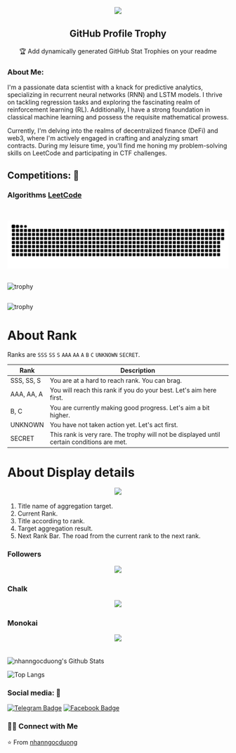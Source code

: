 <p align="center">
  <img width="140" src="https://user-images.githubusercontent.com/6661165/91657958-61b4fd00-eb00-11ea-9def-dc7ef5367e34.png" />
  <h2 align="center">GitHub Profile Trophy</h2>
  <p align="center">🏆 Add dynamically generated GitHub Stat Trophies on your readme</p>
</p>

### About Me:    
I'm a passionate data scientist with a knack for predictive analytics, specializing in recurrent neural networks (RNN) and LSTM models. I thrive on tackling regression tasks and exploring the fascinating realm of reinforcement learning (RL). Additionally, I have a strong foundation in classical machine learning and possess the requisite mathematical prowess.

Currently, I'm delving into the realms of decentralized finance (DeFi) and web3, where I'm actively engaged in crafting and analyzing smart contracts. During my leisure time, you'll find me honing my problem-solving skills on LeetCode and participating in CTF challenges.

## Competitions: 🥇

### Algorithms [LeetCode](https://leetcode.com/nhanngocduong/)
</br>
<p align="center">
 <img width="1000" src="assets/github-snake.svg" alt="snake"/>
</p>

##

![trophy](https://github-profile-trophy.vercel.app/?username=nhanngocduong)

##

![trophy](https://github-profile-trophy.vercel.app/?username=nhanngocduong&title=Stars,Followers,Commits,Repositories,MultipleLang,PullRequest&theme=onedark)

# About Rank

Ranks are `SSS` `SS` `S` `AAA` `AA` `A` `B` `C` `UNKNOWN` `SECRET`.

| Rank       | Description                                                                                |
| ---------- | ------------------------------------------------------------------------------------------ |
| SSS, SS, S | You are at a hard to reach rank. You can brag.                                             |
| AAA, AA, A | You will reach this rank if you do your best. Let's aim here first.                        |
| B, C       | You are currently making good progress. Let's aim a bit higher.                            |
| UNKNOWN    | You have not taken action yet. Let's act first.                                            |
| SECRET     | This rank is very rare. The trophy will not be displayed until certain conditions are met. |

# About Display details

<p align="center">
  <img width="220" src="https://user-images.githubusercontent.com/6661165/91642962-6333e600-ea6a-11ea-83af-e371e996bfa6.png" />
</p>

1. Title name of aggregation target.
2. Current Rank.
3. Title according to rank.
4. Target aggregation result.
5. Next Rank Bar. The road from the current rank to the next rank.

### Followers
<p align="center">
  <img alig src="https://github-profile-trophy.vercel.app/?username=nhanngocduong&title=Followers" />
</p>

### Chalk

<p align="center">
  <img alig src="https://github-profile-trophy.vercel.app/?username=nhanngocduong&theme=chalk" />
</p>

### Monokai

<p align="center">
  <img alig src="https://github-profile-trophy.vercel.app/?username=nhanngocduong&theme=monokai" />
</p>

<br>

<img align="center" src="https://github-readme-stats.vercel.app/api?username=nhanngocduong&include_all_commits=true&count_private=true&show_icons=true&line_height=20&title_color=7A7ADB&icon_color=2234AE&text_color=D3D3D3&bg_color=0,000000,130F40" alt="nhanngocduong's Github Stats">

</br>

![Top Langs](https://github-readme-stats.vercel.app/api/top-langs/?username=nhanngocduong&layout=compact&text_color=daf7dc&bg_color=151515)
   
### Social media: 📡    
<!-- Join me on Telegram, where I share insights, victories, and even the occasional setback. Embrace the cyberpunk ethos with me.  -->

[![Telegram Badge](https://img.shields.io/badge/Telegram-blue?style=for-the-badge&logo=telegram&logoColor=white)](https://t.me/nhanngocduong)
[![Facebook Badge](https://img.shields.io/badge/Facebook-blue?style=for-the-badge&logo=facebook&logoColor=white)](https://www.facebook.com/nhanngocduong97)

<h3> 🤝🏻 Connect with Me </h3>

⭐️ From [nhanngocduong](https://github.com/nhanngocduong)
